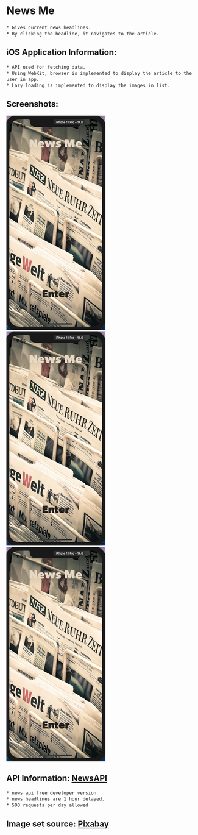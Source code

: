 # News Me
    * Gives current news headlines.
    * By clicking the headline, it navigates to the article.
## iOS Application Information:
    * API used for fetching data.
    * Using WebKit, browser is implemented to display the article to the user in app.
    * Lazy loading is implemented to display the images in list.
    
## Screenshots:  
<img src="/screenshots/1.png" width="260" height="563"><img src="/screenshots/1.png" width="260" height="563"><img src="/screenshots/1.png" width="260" height="563">
## API Information: [NewsAPI](https://newsapi.org)
    * news api free developer version
    * news headlines are 1 hour delayed.
    * 500 requests per day allowed
## Image set source: [Pixabay](https://pixabay.com/photos/news-daily-newspaper-press-1172463)
